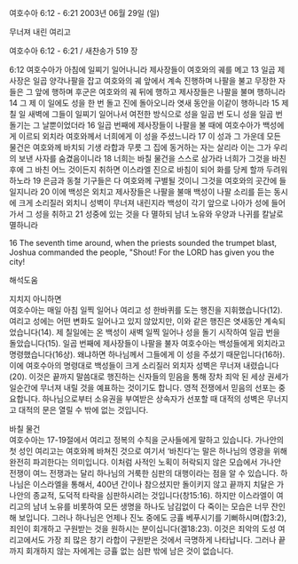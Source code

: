 여호수아 6:12 - 6:21 
2003년 06월 29일 (일)

무너져 내린 여리고



여호수아 6:12 - 6:21 / 새찬송가 519 장


6:12 여호수아가 아침에 일찌기 일어나니라 제사장들이 여호와의 궤를 메고 13 일곱 제사장은 일곱 양각나팔을 잡고 여호와의 궤 앞에서 계속 진행하며 나팔을 불고 무장한 자들은 그 앞에 행하며 후군은 여호와의 궤 뒤에 행하고 제사장들은 나팔을 불며 행하니라 14 그 제 이 일에도 성을 한 번 돌고 진에 돌아오니라 엿새 동안을 이같이 행하니라 15 제 칠 일 새벽에 그들이 일찌기 일어나서 여전한 방식으로 성을 일곱 번 도니 성을 일곱 번 돌기는 그 날뿐이었더라 16 일곱 번째에 제사장들이 나팔을 불 때에 여호수아가 백성에게 이르되 외치라 여호와께서 너희에게 이 성을 주셨느니라 17 이 성과 그 가운데 모든 물건은 여호와께 바치되 기생 라합과 무릇 그 집에 동거하는 자는 살리라 이는 그가 우리의 보낸 사자를 숨겼음이니라 18 너희는 바칠 물건을 스스로 삼가라 너희가 그것을 바친 후에 그 바친 어느 것이든지 취하면 이스라엘 진으로 바침이 되어 화를 당케 할까 두려워하노라 19 은금과 동철 기구들은 다 여호와께 구별될 것이니 그것을 여호와의 곳간에 들일지니라 20 이에 백성은 외치고 제사장들은 나팔을 불매 백성이 나팔 소리를 듣는 동시에 크게 소리질러 외치니 성벽이 무너져 내린지라 백성이 각기 앞으로 나아가 성에 들어가서 그 성을 취하고 21 성중에 있는 것을 다 멸하되 남녀 노유와 우양과 나귀를 칼날로 멸하니라

16 The seventh time around, when the priests sounded the trumpet blast, Joshua commanded the people, "Shout! For the LORD has given you the city!

해석도움





지치지 아니하면  
여호수아는 매일 아침 일찍 일어나 여리고 성 한바퀴를 도는 행진을 지휘했습니다(12). 여리고 성에는 어떤 변화도 일어나고 있지 않았지만, 이와 같은 행진은 엿새동안 계속되었습니다(14). 제 칠일에는 온 백성이 새벽 일찍 일어나 성을 돌기 시작하여 일곱 번을 돌았습니다(15). 일곱 번째에 제사장들이 나팔을 불자 여호수아는 백성들에게 외치라고 명령했습니다(16상). 왜냐하면 하나님께서 그들에게 이 성을 주셨기 때문입니다(16하). 이에 여호수아의 명령대로 백성들이 크게 소리질러 외치자 성벽은 무너져 내렸습니다(20). 이것은 끝까지 말씀대로 행진하는 신자들의 믿음을 통해 장차 죄악 된 세상 권세가 일순간에 무너져 내릴 것을 예표하는 것이기도 합니다. 영적 전쟁에서 믿음의 선포는 중요합니다. 하나님으로부터 소유권을 부여받은 상속자가 선포할 때 대적의 성벽은 무너지고 대적의 문은 열릴 수 밖에 없는 것입니다. 

바칠 물건   
여호수아는 17-19절에서 여리고 정복의 수칙을 군사들에게 말하고 있습니다. 가나안의 첫 성인 여리고는 여호와께 바쳐진 것으로 여기서 ‘바친다’는 말은 하나님의 영광을 위해 완전히 파괴한다는 의미입니다. 이처럼 사적인 노획이 허락되지 않은 모습에서 가나안 전쟁이 여느 전쟁과는 달리 하나님의 거룩한 심판의 대행이라는 점을 알 수 있습니다. 하나님은 이스라엘을 통해서, 400년 간이나 참으셨지만 돌이키지 않고 끝까지 치달은 가나안의 종교적, 도덕적 타락을 심판하시려는 것입니다(창15:16). 하지만 이스라엘이 여리고의 남녀 노유를 비롯하여 모든 생명을 하나도 남김없이 다 죽이는 모습은 너무 잔인해 보입니다. 그러나 하나님은 언제나 진노 중에도 긍휼 베푸시기를 기뻐하시며(합3:2), 죄인이 회개하고 구원받는 것을 원하시는 분이십니다(겔18:23). 이것은 죄악의 도성 여리고에서도 가장 죄 많은 창기 라합이 구원받은 것에서 극명하게 나타납니다. 그러나 끝까지 회개하지 않는 자에게는 긍휼 없는 심판 밖에 남은 것이 없습니다.